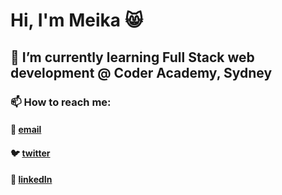 # Hi, I'm Meika 😸

## 🌱 I’m currently learning Full Stack web development @ Coder Academy, Sydney

### 📫 How to reach me:
#### 📩 [email](meikafreckelton@gmail.com)
#### 🐦 [twitter](https://twitter.com/meikafreckelton)
#### 📲 [linkedIn](https://www.linkedin.com/in/meika-freckelton-269741195)

